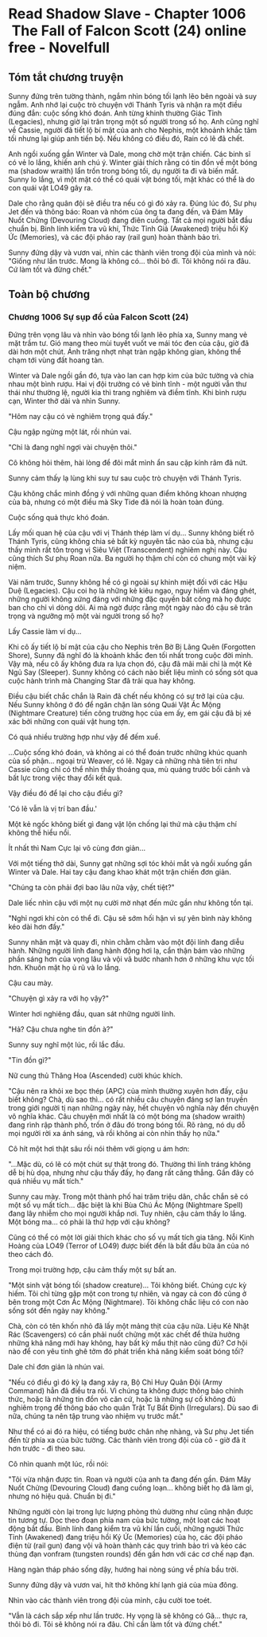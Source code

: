 # Read Shadow Slave - Chapter 1006  The Fall of Falcon Scott (24) online free - Novelfull

## Tóm tắt chương truyện

Sunny đứng trên tường thành, ngắm nhìn bóng tối lạnh lẽo bên ngoài và suy ngẫm. Anh nhớ lại cuộc trò chuyện với Thánh Tyris và nhận ra một điều đúng đắn: cuộc sống khó đoán. Anh từng khinh thường Giác Tỉnh (Legacies), nhưng giờ lại trân trọng một số người trong số họ. Anh cũng nghĩ về Cassie, người đã tiết lộ bí mật của anh cho Nephis, một khoảnh khắc tăm tối nhưng lại giúp anh tiến bộ. Nếu không có điều đó, Rain có lẽ đã chết.

Anh ngồi xuống gần Winter và Dale, mong chờ một trận chiến. Các binh sĩ có vẻ lo lắng, khiến anh chú ý. Winter giải thích rằng có tin đồn về một bóng ma (shadow wraith) lẩn trốn trong bóng tối, dụ người ta đi và biến mất. Sunny lo lắng, vì một mặt có thể có quái vật bóng tối, mặt khác có thể là do con quái vật LO49 gây ra.

Dale cho rằng quân đội sẽ điều tra nếu có gì đó xảy ra. Đúng lúc đó, Sư phụ Jet đến và thông báo: Roan và nhóm của ông ta đang đến, và Đám Mây Nuốt Chửng (Devouring Cloud) đang điên cuồng. Tất cả mọi người bắt đầu chuẩn bị. Binh lính kiểm tra vũ khí, Thức Tỉnh Giả (Awakened) triệu hồi Ký Ức (Memories), và các đội pháo ray (rail gun) hoàn thành bảo trì.

Sunny đứng dậy và vươn vai, nhìn các thành viên trong đội của mình và nói: "Giống như lần trước. Mong là không có... thôi bỏ đi. Tôi không nói ra đâu. Cứ làm tốt và đừng chết."

## Toàn bộ chương

### Chương 1006 Sự sụp đổ của Falcon Scott (24)

Đứng trên vọng lâu và nhìn vào bóng tối lạnh lẽo phía xa, Sunny mang vẻ mặt trầm tư. Gió mang theo mùi tuyết vuốt ve mái tóc đen của cậu, giờ đã dài hơn một chút. Ánh trăng nhợt nhạt tràn ngập không gian, không thể chạm tới vùng đất hoang tàn.

Winter và Dale ngồi gần đó, tựa vào lan can hợp kim của bức tường và chia nhau một bình rượu. Hai vị đội trưởng có vẻ bình tĩnh - một người vẫn thư thái như thường lệ, người kia thì trang nghiêm và điềm tĩnh. Khi bình rượu cạn, Winter thở dài và nhìn Sunny.

"Hôm nay cậu có vẻ nghiêm trọng quá đấy."

Cậu ngập ngừng một lát, rồi nhún vai.

"Chỉ là đang nghĩ ngợi vài chuyện thôi."

Cô không hỏi thêm, hài lòng để đôi mắt mình ẩn sau cặp kính râm đã nứt.

Sunny cảm thấy lạ lùng khi suy tư sau cuộc trò chuyện với Thánh Tyris.

Cậu không chắc mình đồng ý với những quan điểm không khoan nhượng của bà, nhưng có một điều mà Sky Tide đã nói là hoàn toàn đúng.

Cuộc sống quả thực khó đoán.

Lấy mối quan hệ của cậu với vị Thánh thép làm ví dụ... Sunny không biết rõ Thánh Tyris, cũng không chia sẻ bất kỳ nguyên tắc nào của bà, nhưng cậu thấy mình rất tôn trọng vị Siêu Việt (Transcendent) nghiêm nghị này. Cậu cũng thích Sư phụ Roan nữa. Ba người họ thậm chí còn có chung một vài kỷ niệm.

Vài năm trước, Sunny không hề có gì ngoài sự khinh miệt đối với các Hậu Duệ (Legacies). Cậu coi họ là những kẻ kiêu ngạo, nguy hiểm và đáng ghét, những người không xứng đáng với những đặc quyền bất công mà họ được ban cho chỉ vì dòng dõi. Ai mà ngờ được rằng một ngày nào đó cậu sẽ trân trọng và ngưỡng mộ một vài người trong số họ?

Lấy Cassie làm ví dụ...

Khi cô ấy tiết lộ bí mật của cậu cho Nephis trên Bờ Bị Lãng Quên (Forgotten Shore), Sunny đã nghĩ đó là khoảnh khắc đen tối nhất trong cuộc đời mình. Vậy mà, nếu cô ấy không đưa ra lựa chọn đó, cậu đã mãi mãi chỉ là một Kẻ Ngủ Say (Sleeper). Sunny không có cách nào biết liệu mình có sống sót qua cuộc hành trình mà Changing Star đã trải qua hay không.

Điều cậu biết chắc chắn là Rain đã chết nếu không có sự trở lại của cậu. Nếu Sunny không ở đó để ngăn chặn làn sóng Quái Vật Ác Mộng (Nightmare Creature) tiến công trường học của em ấy, em gái cậu đã bị xé xác bởi những con quái vật hung tợn.

Có quá nhiều trường hợp như vậy để đếm xuể.

...Cuộc sống khó đoán, và không ai có thể đoán trước những khúc quanh của số phận... ngoại trừ Weaver, có lẽ. Ngay cả những nhà tiên tri như Cassie cũng chỉ có thể nhìn thấy thoáng qua, mù quáng trước bối cảnh và bất lực trong việc thay đổi kết quả.

Vậy điều đó để lại cho cậu điều gì?

'Có lẽ vẫn là vị trí ban đầu.'

Một kẻ ngốc không biết gì đang vật lộn chống lại thứ mà cậu thậm chí không thể hiểu nổi.

Ít nhất thì Nam Cực lại vô cùng đơn giản...

Với một tiếng thở dài, Sunny gạt những sợi tóc khỏi mắt và ngồi xuống gần Winter và Dale. Hai tay cậu đang khao khát một trận chiến đơn giản.

"Chúng ta còn phải đợi bao lâu nữa vậy, chết tiệt?"

Dale liếc nhìn cậu với một nụ cười mờ nhạt đến mức gần như không tồn tại.

"Nghỉ ngơi khi còn có thể đi. Cậu sẽ sớm hối hận vì sự yên bình này không kéo dài hơn đấy."

Sunny nhăn mặt và quay đi, nhìn chằm chằm vào một đội lính đang diễu hành. Những người lính đang hành động hơi lạ, cẩn thận bám vào những phần sáng hơn của vọng lâu và vội vã bước nhanh hơn ở những khu vực tối hơn. Khuôn mặt họ ủ rũ và lo lắng.

Cậu cau mày.

"Chuyện gì xảy ra với họ vậy?"

Winter hơi nghiêng đầu, quan sát những người lính.

"Hả? Cậu chưa nghe tin đồn à?"

Sunny suy nghĩ một lúc, rồi lắc đầu.

"Tin đồn gì?"

Nữ cung thủ Thăng Hoa (Ascended) cười khúc khích.

"Cậu nên ra khỏi xe bọc thép (APC) của mình thường xuyên hơn đấy, cậu biết không? Chà, dù sao thì... có rất nhiều câu chuyện đáng sợ lan truyền trong giới người tị nạn những ngày này, hết chuyện vô nghĩa này đến chuyện vô nghĩa khác. Câu chuyện mới nhất là có một bóng ma (shadow wraith) đang rình rập thành phố, trốn ở đâu đó trong bóng tối. Rõ ràng, nó dụ dỗ mọi người rời xa ánh sáng, và rồi không ai còn nhìn thấy họ nữa."

Cô hít một hơi thật sâu rồi nói thêm với giọng u ám hơn:

"...Mặc dù, có lẽ có một chút sự thật trong đó. Thường thì lính tráng không dễ bị hù dọa, nhưng như cậu thấy đấy, họ đang rất căng thẳng. Gần đây có quá nhiều vụ mất tích."

Sunny cau mày. Trong một thành phố hai trăm triệu dân, chắc chắn sẽ có một số vụ mất tích... đặc biệt là khi Bùa Chú Ác Mộng (Nightmare Spell) đang lây nhiễm cho mọi người khắp nơi. Tuy nhiên, cậu cảm thấy lo lắng. Một bóng ma... có phải là thứ hợp với cậu không?

Cũng có thể có một lời giải thích khác cho số vụ mất tích gia tăng. Nỗi Kinh Hoàng của LO49 (Terror of LO49) được biết đến là bắt đầu bữa ăn của nó theo cách đó.

Trong mọi trường hợp, cậu cảm thấy một sự bất an.

"Một sinh vật bóng tối (shadow creature)... Tôi không biết. Chúng cực kỳ hiếm. Tôi chỉ từng gặp một con trong tự nhiên, và ngay cả con đó cũng ở bên trong một Cơn Ác Mộng (Nightmare). Tôi không chắc liệu có con nào sống sót đến ngày nay không."

Chà, còn có tên khốn nhỏ đã lấy một mảng thịt của cậu nữa. Liệu Kẻ Nhặt Rác (Scavengers) có cần phải nuốt chửng một xác chết để thừa hưởng những khả năng mới hay không, hay bất kỳ mẩu thịt nào cũng đủ? Cơ hội nào để con yêu tinh ghê tởm đó phát triển khả năng kiểm soát bóng tối?

Dale chỉ đơn giản là nhún vai.

"Nếu có điều gì đó kỳ lạ đang xảy ra, Bộ Chỉ Huy Quân Đội (Army Command) hẳn đã điều tra rồi. Vì chúng ta không được thông báo chính thức, hoặc là những tin đồn vô căn cứ, hoặc là những sự cố không đủ nghiêm trọng để thông báo cho quân Trật Tự Bất Định (Irregulars). Dù sao đi nữa, chúng ta nên tập trung vào nhiệm vụ trước mắt."

Như thể có ai đó ra hiệu, có tiếng bước chân nhẹ nhàng, và Sư phụ Jet tiến đến từ phía xa của bức tường. Các thành viên trong đội của cô - giờ đã ít hơn trước - đi theo sau.

Cô nhìn quanh một lúc, rồi nói:

"Tôi vừa nhận được tin. Roan và người của anh ta đang đến gần. Đám Mây Nuốt Chửng (Devouring Cloud) đang cuồng loạn... không biết họ đã làm gì, nhưng nó hiệu quả. Chuẩn bị đi."

Những người còn lại trong lực lượng phòng thủ dường như cũng nhận được tin tương tự. Dọc theo đoạn phía nam của bức tường, một loạt các hoạt động bắt đầu. Binh lính đang kiểm tra vũ khí lần cuối, những người Thức Tỉnh (Awakened) đang triệu hồi Ký Ức (Memories) của họ, các đội pháo điện từ (rail gun) đang vội vã hoàn thành các quy trình bảo trì và kéo các thùng đạn vonfram (tungsten rounds) đến gần hơn với các cơ chế nạp đạn.

Hàng ngàn tháp pháo sống dậy, hướng hai nòng súng về phía bầu trời.

Sunny đứng dậy và vươn vai, hít thở không khí lạnh giá của mùa đông.

Nhìn vào các thành viên trong đội của mình, cậu cười toe toét.

"Vẫn là cách sắp xếp như lần trước. Hy vọng là sẽ không có Gã... thực ra, thôi bỏ đi. Tôi sẽ không nói ra đâu. Chỉ cần làm tốt và đừng chết."